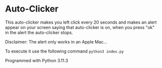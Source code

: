 # Auto-Clicker

This auto-clicker makes you left click every 20 seconds and makes an alert appear on your screen saying that auto-clicker is on, when you press "ok" in the alert the auto-clicker stops.

Disclaimer: The alert only works in an Apple Mac...

To execute it use the following command ``python3 index.py``

Programmed with Python 3.11.3

